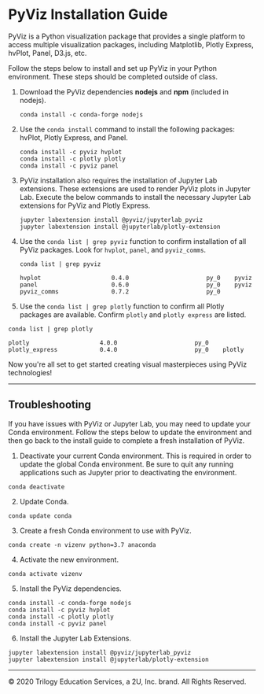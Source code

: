 # PyViz Installation Guide

PyViz is a Python visualization package that provides a single platform to access multiple visualization packages, including Matplotlib, Plotly Express, hvPlot, Panel, D3.js, etc.

Follow the steps below to install and set up PyViz in your Python environment. These steps should be completed outside of class.

1. Download the PyViz dependencies **nodejs** and **npm** (included in nodejs).

    ```shell
    conda install -c conda-forge nodejs
    ```

2. Use the `conda install` command to install the following packages: hvPlot, Plotly Express, and Panel.

    ```shell
    conda install -c pyviz hvplot
    conda install -c plotly plotly
    conda install -c pyviz panel
    ```

3. PyViz installation also requires the installation of Jupyter Lab extensions. These extensions are used to render PyViz plots in Jupyter Lab. Execute the below commands to install the necessary Jupyter Lab extensions for PyViz and Plotly Express.

    ```shell
    jupyter labextension install @pyviz/jupyterlab_pyviz
    jupyter labextension install @jupyterlab/plotly-extension
    ```

4. Use the `conda list | grep pyviz` function to confirm installation of all PyViz packages. Look for `hvplot`, `panel`, and `pyviz_comms`.

    ```shell
    conda list | grep pyviz
    ```

    ```
    hvplot                    0.4.0                      py_0    pyviz
    panel                     0.6.0                      py_0    pyviz
    pyviz_comms               0.7.2                      py_0
    ```

5. Use the `conda list | grep plotly` function to confirm all Plotly packages are available. Confirm `plotly` and `plotly express` are listed.

  ```shell
  conda list | grep plotly
  ```

  ```
  plotly                    4.0.0                      py_0
  plotly_express            0.4.0                      py_0    plotly
  ```

Now you're all set to get started creating visual masterpieces using PyViz technologies!

---

## Troubleshooting

If you have issues with PyViz or Jupyter Lab, you may need to update your Conda environment. Follow the steps below to update the environment and then go back to the install guide to complete a fresh installation of PyViz.

1. Deactivate your current Conda environment. This is required in order to update the global Conda environment. Be sure to quit any running applications such as Jupyter prior to deactivating the environment.

```
conda deactivate
```

2. Update Conda.

```
conda update conda
```

3. Create a fresh Conda environment to use with PyViz.

```
conda create -n vizenv python=3.7 anaconda
```

4. Activate the new environment.

```
conda activate vizenv
```

5. Install the PyViz dependencies.

```
conda install -c conda-forge nodejs
conda install -c pyviz hvplot
conda install -c plotly plotly
conda install -c pyviz panel
```

6. Install the Jupyter Lab Extensions.

```
jupyter labextension install @pyviz/jupyterlab_pyviz
jupyter labextension install @jupyterlab/plotly-extension
```

---

© 2020 Trilogy Education Services, a 2U, Inc. brand. All Rights Reserved.
